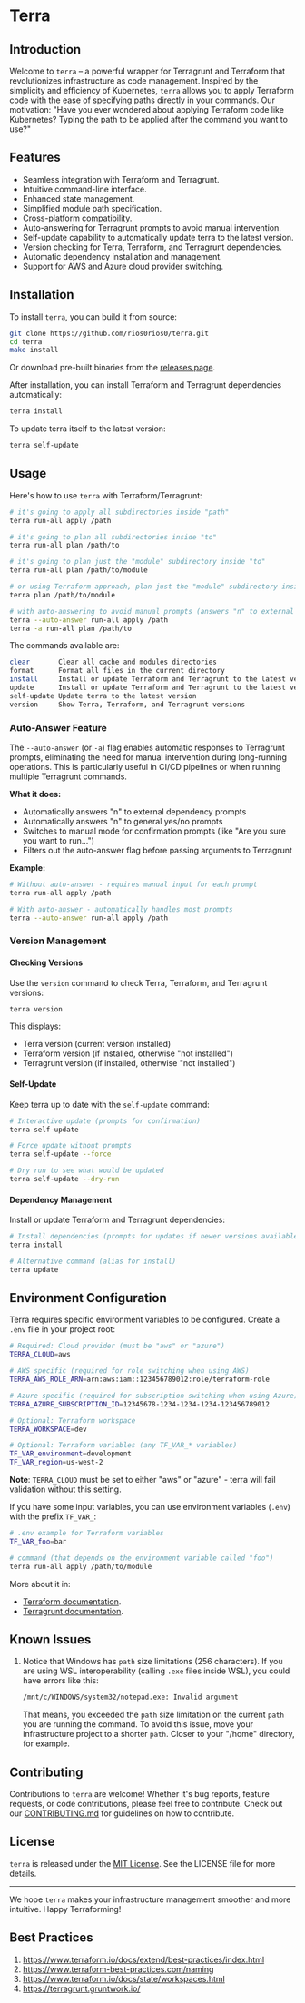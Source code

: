 # Terra

## Introduction
Welcome to `terra` – a powerful wrapper for Terragrunt and Terraform that revolutionizes infrastructure as code management.
Inspired by the simplicity and efficiency of Kubernetes, `terra` allows you to apply Terraform code with the ease of specifying paths directly in your commands.
Our motivation: "Have you ever wondered about applying Terraform code like Kubernetes? Typing the path to be applied after the command you want to use?"

## Features
- Seamless integration with Terraform and Terragrunt.
- Intuitive command-line interface.
- Enhanced state management.
- Simplified module path specification.
- Cross-platform compatibility.
- Auto-answering for Terragrunt prompts to avoid manual intervention.
- Self-update capability to automatically update terra to the latest version.
- Version checking for Terra, Terraform, and Terragrunt dependencies.
- Automatic dependency installation and management.
- Support for AWS and Azure cloud provider switching.

## Installation
To install `terra`, you can build it from source:
```bash
git clone https://github.com/rios0rios0/terra.git
cd terra
make install
```

Or download pre-built binaries from the [releases page](https://github.com/rios0rios0/terra/releases).

After installation, you can install Terraform and Terragrunt dependencies automatically:
```bash
terra install
```

To update terra itself to the latest version:
```bash
terra self-update
```

## Usage
Here's how to use `terra` with Terraform/Terragrunt:
```bash
# it's going to apply all subdirectories inside "path"
terra run-all apply /path

# it's going to plan all subdirectories inside "to"
terra run-all plan /path/to

# it's going to plan just the "module" subdirectory inside "to"
terra run-all plan /path/to/module

# or using Terraform approach, plan just the "module" subdirectory inside "to"
terra plan /path/to/module

# with auto-answering to avoid manual prompts (answers "n" to external dependency prompts)
terra --auto-answer run-all apply /path
terra -a run-all plan /path/to
```

The commands available are:
```bash
clear       Clear all cache and modules directories
format      Format all files in the current directory
install     Install or update Terraform and Terragrunt to the latest versions
update      Install or update Terraform and Terragrunt to the latest versions (alias for install)
self-update Update terra to the latest version
version     Show Terra, Terraform, and Terragrunt versions
```

### Auto-Answer Feature

The `--auto-answer` (or `-a`) flag enables automatic responses to Terragrunt prompts, eliminating the need for manual intervention during long-running operations. This is particularly useful in CI/CD pipelines or when running multiple Terragrunt commands.

**What it does:**
- Automatically answers "n" to external dependency prompts
- Automatically answers "n" to general yes/no prompts
- Switches to manual mode for confirmation prompts (like "Are you sure you want to run...")
- Filters out the auto-answer flag before passing arguments to Terragrunt

**Example:**
```bash
# Without auto-answer - requires manual input for each prompt
terra run-all apply /path

# With auto-answer - automatically handles most prompts
terra --auto-answer run-all apply /path
```

### Version Management

#### Checking Versions
Use the `version` command to check Terra, Terraform, and Terragrunt versions:
```bash
terra version
```
This displays:
- Terra version (current version installed)
- Terraform version (if installed, otherwise "not installed")
- Terragrunt version (if installed, otherwise "not installed")

#### Self-Update
Keep terra up to date with the `self-update` command:
```bash
# Interactive update (prompts for confirmation)
terra self-update

# Force update without prompts
terra self-update --force

# Dry run to see what would be updated
terra self-update --dry-run
```

#### Dependency Management
Install or update Terraform and Terragrunt dependencies:
```bash
# Install dependencies (prompts for updates if newer versions available)
terra install

# Alternative command (alias for install)
terra update
```

## Environment Configuration

Terra requires specific environment variables to be configured. Create a `.env` file in your project root:

```bash
# Required: Cloud provider (must be "aws" or "azure")
TERRA_CLOUD=aws

# AWS specific (required for role switching when using AWS)
TERRA_AWS_ROLE_ARN=arn:aws:iam::123456789012:role/terraform-role

# Azure specific (required for subscription switching when using Azure)  
TERRA_AZURE_SUBSCRIPTION_ID=12345678-1234-1234-1234-123456789012

# Optional: Terraform workspace
TERRA_WORKSPACE=dev

# Optional: Terraform variables (any TF_VAR_* variables)
TF_VAR_environment=development
TF_VAR_region=us-west-2
```

**Note**: `TERRA_CLOUD` must be set to either "aws" or "azure" - terra will fail validation without this setting.

If you have some input variables, you can use environment variables (`.env`) with the prefix `TF_VAR_`:
```bash
# .env example for Terraform variables
TF_VAR_foo=bar

# command (that depends on the environment variable called "foo")
terra run-all apply /path/to/module
```
More about it in:
- [Terraform documentation](https://www.terraform.io/docs/language/values/variables.html#environment-variables).
- [Terragrunt documentation](https://terragrunt.gruntwork.io/docs/features/inputs/).

## Known Issues
1. Notice that Windows has `path` size limitations (256 characters).
   If you are using WSL interoperability (calling `.exe` files inside WSL), you could have errors like this:
   ```bash
   /mnt/c/WINDOWS/system32/notepad.exe: Invalid argument
   ```
   That means, you exceeded the `path` size limitation on the current `path` you are running the command.
   To avoid this issue, move your infrastructure project to a shorter `path`. Closer to your "/home" directory, for example.

## Contributing
Contributions to `terra` are welcome! Whether it's bug reports, feature requests, or code contributions, please feel free to contribute.
Check out our [CONTRIBUTING.md](CONTRIBUTING.md) for guidelines on how to contribute.

## License
`terra` is released under the [MIT License](LICENSE.md). See the LICENSE file for more details.

---

We hope `terra` makes your infrastructure management smoother and more intuitive. Happy Terraforming!

## Best Practices

1. https://www.terraform.io/docs/extend/best-practices/index.html
2. https://www.terraform-best-practices.com/naming
3. https://www.terraform.io/docs/state/workspaces.html
4. https://terragrunt.gruntwork.io/
